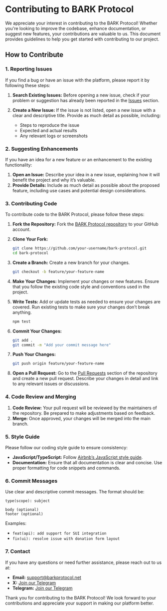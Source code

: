 # Contributing to BARK Protocol

We appreciate your interest in contributing to the BARK Protocol! Whether you're looking to improve the codebase, enhance documentation, or suggest new features, your contributions are valuable to us. This document provides guidelines to help you get started with contributing to our project.

## How to Contribute

### 1. Reporting Issues

If you find a bug or have an issue with the platform, please report it by following these steps:

1. **Search Existing Issues:** Before opening a new issue, check if your problem or suggestion has already been reported in the [Issues](https://github.com/barkprotocol/crowdfunding-platform-sui/issues) section.
2. **Create a New Issue:** If the issue is not listed, open a new issue with a clear and descriptive title. Provide as much detail as possible, including:

   - Steps to reproduce the issue
   - Expected and actual results
   - Any relevant logs or screenshots

### 2. Suggesting Enhancements

If you have an idea for a new feature or an enhancement to the existing functionality:

1. **Open an Issue:** Describe your idea in a new issue, explaining how it will benefit the project and why it’s valuable.
2. **Provide Details:** Include as much detail as possible about the proposed feature, including use cases and potential design considerations.

### 3. Contributing Code

To contribute code to the BARK Protocol, please follow these steps:

1. **Fork the Repository:** Fork the [BARK Protocol repository](https://github.com/your-username/bark-protocol) to your GitHub account.

2. **Clone Your Fork:**
   ```bash
   git clone https://github.com/your-username/bark-protocol.git
   cd bark-protocol
   ```

3. **Create a Branch:** Create a new branch for your changes.
   ```bash
   git checkout -b feature/your-feature-name
   ```

4. **Make Your Changes:** Implement your changes or new features. Ensure that you follow the existing code style and conventions used in the project.

5. **Write Tests:** Add or update tests as needed to ensure your changes are covered. Run existing tests to make sure your changes don’t break anything.
   ```bash
   npm test
   ```

6. **Commit Your Changes:**
   ```bash
   git add .
   git commit -m "Add your commit message here"
   ```

7. **Push Your Changes:**
   ```bash
   git push origin feature/your-feature-name
   ```

8. **Open a Pull Request:** Go to the [Pull Requests](https://github.com/your-username/bark-protocol/pulls) section of the repository and create a new pull request. Describe your changes in detail and link to any relevant issues or discussions.

### 4. Code Review and Merging

1. **Code Review:** Your pull request will be reviewed by the maintainers of the repository. Be prepared to make adjustments based on feedback.
2. **Merge:** Once approved, your changes will be merged into the main branch.

### 5. Style Guide

Please follow our coding style guide to ensure consistency:

- **JavaScript/TypeScript:** Follow [Airbnb’s JavaScript style guide](https://github.com/airbnb/javascript).
- **Documentation:** Ensure that all documentation is clear and concise. Use proper formatting for code snippets and commands.

### 6. Commit Messages

Use clear and descriptive commit messages. The format should be:
```
type(scope): subject

body (optional)
footer (optional)
```
Examples:
- `feat(api): add support for SUI integration`
- `fix(ui): resolve issue with donation form layout`

### 7. Contact

If you have any questions or need further assistance, please reach out to us at:

- **Email:** support@barkprotocol.net
- **X:** [Join our Telegram](https://x.com/bark_protocol)
- **Telegram:** [Join our Telegram](https://t.me/barkprotocol)

Thank you for contributing to the BARK Protocol! We look forward to your contributions and appreciate your support in making our platform better.
